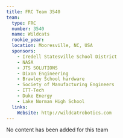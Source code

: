 ```yaml
---
title: FRC Team 3540
team:
  type: FRC
  number: 3540
  name: Wildcats
  rookie_year: 
  location: Mooresville, NC, USA
  sponsors:
    - Iredell Statesville School District
    - NASA
    - JTS SOLUTIONS
    - Dixon Engineering
    - Brawley School hardware
    - Society of Manufacturing Engineers
    - ITT-Tech
    - Duke Energy
    - Lake Norman High School
  links:
    Website: http://wildcatrobotics.com
---
```

No content has been added for this team